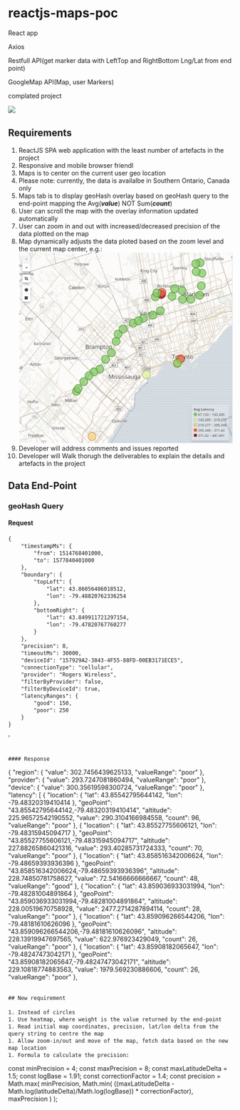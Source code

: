 # reactjs-maps-poc

React app

Axios

Restfull API(get marker data with LeftTop and RightBottom Lng/Lat from end point) 

GoogleMap API(Map, user Markers) 

complated project

![](./media/complet.png)
## Requirements

1. ReactJS SPA web application with the least number of artefacts in the project
1. Responsive and mobile browser friendl
1. Maps is to center on the current user geo location
1. Please note: currently, the data is availalbe in Southern Ontario, Canada only
1. Maps tab is to display geoHash overlay based on geoHash query to the end-point mapping the Avg(***value***) NOT Sum(***count***)
1. User can scroll the map with the overlay information updated automatically
1. User can zoom in and out with increased/decreased precision of the data plotted on the map
1. Map dynamically adjusts the data ploted based on the zoom level and the current map center, e.g.:
![](./media/sample-map.png)
1. Developer will address comments and issues reported
1. Developer will Walk thorugh the deliverables to explain the details and artefacts in the project

## Data End-Point

### geoHash Query

#### Request
```
{
	"timestampMs": {
		"from": 1514768401000,
		"to": 1577840401000
	},
	"boundary": {
		"topLeft": {
			"lat": 43.86056486018512,
			"lon": -79.48820762336254
		},
		"bottomRight": {
			"lat": 43.849911721297154,
			"lon": -79.47820767760277
		}
	},
	"precision": 8,
	"timeoutMs": 30000,
	"deviceId": "157929A2-3843-4F55-88FD-00EB3171ECE5",
	"connectionType": "cellular",
	"provider": "Rogers Wireless",
	"filterByProvider": false,
	"filterByDeviceId": true,
	"latencyRanges": {
		"good": 150,
		"poor": 250
	}
}
```


'
```

#### Response

```
{
    "region": {
        "value": 302.7456439625133,
        "valueRange": "poor"
    },
    "provider": {
        "value": 293.7247081860494,
        "valueRange": "poor"
    },
    "device": {
        "value": 300.35619598300724,
        "valueRange": "poor"
    },
    "latency": [
        {
            "location": {
                "lat": 43.85542795644142,
                "lon": -79.48320319410414
            },
            "geoPoint": "43.85542795644142,-79.48320319410414",
            "altitude": 225.96572542190552,
            "value": 290.3104166984558,
            "count": 96,
            "valueRange": "poor"
        },
        {
            "location": {
                "lat": 43.85527755606121,
                "lon": -79.48315945094717
            },
            "geoPoint": "43.85527755606121,-79.48315945094717",
            "altitude": 227.88265860421316,
            "value": 293.40285731724333,
            "count": 70,
            "valueRange": "poor"
        },
        {
            "location": {
                "lat": 43.858516342006624,
                "lon": -79.48659393936396
            },
            "geoPoint": "43.858516342006624,-79.48659393936396",
            "altitude": 228.74850781758627,
            "value": 72.54166666666667,
            "count": 48,
            "valueRange": "good"
        },
        {
            "location": {
                "lat": 43.859036933031994,
                "lon": -79.48281004891864
            },
            "geoPoint": "43.859036933031994,-79.48281004891864",
            "altitude": 228.00519670758928,
            "value": 2477.2714287894114,
            "count": 28,
            "valueRange": "poor"
        },
        {
            "location": {
                "lat": 43.859096266544206,
                "lon": -79.48181610626096
            },
            "geoPoint": "43.859096266544206,-79.48181610626096",
            "altitude": 228.13919947697565,
            "value": 622.976923429049,
            "count": 26,
            "valueRange": "poor"
        },
        {
            "location": {
                "lat": 43.85908182065647,
                "lon": -79.48247473042171
            },
            "geoPoint": "43.85908182065647,-79.48247473042171",
            "altitude": 229.10818774883563,
            "value": 1979.569230886606,
            "count": 26,
            "valueRange": "poor"
        },
```

## New requirement

1. Instead of circles
1. Use heatmap, where weight is the value returned by the end-point
1. Read initial map coordinates, precision, lat/lon delta from the query string to centre the map
1. Allow zoom-in/out and move of the map, fetch data based on the new map location
1. Formula to calculate the precision:
```
  const minPrecision = 4;
  const maxPrecision = 8;
  const maxLatitudeDelta = 1.5;
  const logBase = 1.91;
  const correctionFactor = 1.4;
  const precision = Math.max(
      minPrecision,
      Math.min(
        ((maxLatitudeDelta - Math.log(latitudeDelta)/Math.log(logBase)) * correctionFactor),
        maxPrecision
      )
    );

```

